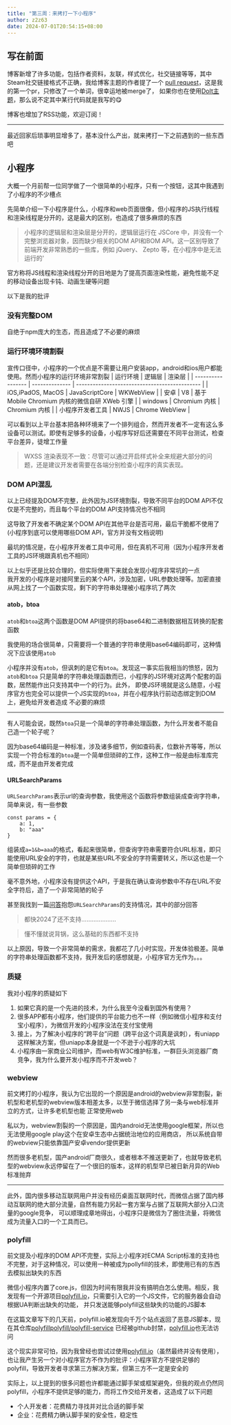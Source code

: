 ```yaml
---
title: "第三周：来拷打一下小程序"
author: z2z63
date: 2024-07-01T20:54:15+08:00
---
```

## 写在前面
博客新增了许多功能，包括作者资料，友联，样式优化，社交链接等等，其中Steam社交链接格式不正确，我给博客主题的作者提了一个
[pull request](https://github.com/HEIGE-PCloud/DoIt/pull/1311)，这是我的第一个pr，只修改了一个单词，很幸运地被merge了，
如果你也在使用[DoIt主题](https://github.com/HEIGE-PCloud/DoIt)，那么说不定其中某行代码就是我写的😋

博客也增加了RSS功能，欢迎订阅！

---
最近回家后琐事明显增多了，基本没什么产出，就来拷打一下之前遇到的一些东西吧
## 小程序
大概一个月前帮一位同学做了一个很简单的小程序，只有一个按钮，这其中我遇到了小程序的不少槽点  

先简单介绍一下小程序是什么，小程序和web页面很像，但小程序的JS执行线程和渲染线程是分开的，这是最大的区别，也造成了很多麻烦的东西
> 小程序的逻辑层和渲染层是分开的，逻辑层运行在 JSCore 中，并没有一个完整浏览器对象，因而缺少相关的DOM API和BOM API。这一区别导致了前端开发非常熟悉的一些库，例如 jQuery、 Zepto 等，在小程序中是无法运行的'

官方称将JS线程和渲染线程分开的目地是为了提高页面渲染性能，避免性能不足的移动设备出现卡钝、动画生硬等问题  

以下是我的批评
### 没有完整DOM
自绝于npm庞大的生态，而且造成了不必要的麻烦
### 运行环境环境割裂
宣传口径中，小程序的一个优点是不需要让用户安装app，android和ios用户都能使用。然而小程序的运行环境非常割裂
| 运行环境          | 逻辑层         | 渲染层                                        |
| ----------------- | -------------- | --------------------------------------------- |
| iOS,iPadOS, MacOS | JavaScriptCore | WKWebView                                     |
| 安卓              | V8             | 基于 Mobile Chromium 内核的微信自研 XWeb 引擎 |
| windows           | Chromium 内核  | Chromium 内核                                 |
| 小程序开发者工具  | NWJS           | Chrome WebView                                |

可以看到以上平台基本把各种环境来了一个排列组合，然而开发者不一定有这么多设备可以测试。即使有足够多的设备，小程序写好后还需要在不同平台测试，检查平台差异，徒增工作量
> WXSS 渲染表现不一致：尽管可以通过开启样式补全来规避大部分的问题，还是建议开发者需要在各端分别检查小程序的真实表现。

### DOM API混乱
以上已经提及DOM不完整，此外因为JS环境割裂，导致不同平台的DOM API不仅仅是不完整的，而且每个平台的DOM API支持情况也不相同  

这导致了开发者不确定某个DOM API在其他平台是否可用，最后干脆都不使用了(小程序到底可以使用哪些DOM API，官方并没有文档说明)  

最坑的情况是，在小程序开发者工具中可用，但在真机不可用（因为小程序开发者工具的JS环境跟真机也不相同）

以上似乎还是比较合理的，但实际使用下来就会发现小程序非常坑的一点  
我开发的小程序是对接阿里云的某个API，涉及加密，URL参数处理等。加密直接从网上找了一个函数实现，剩下的字符串处理被小程序坑了两次
#### atob，btoa
`atob`和`btoa`这两个函数是DOM API提供的将base64和二进制数据相互转换的配套函数

我使用的场合很简单，只需要将一个普通的字符串使用base64编码即可，这种情况下应该使用`atob`  

小程序并没有`atob`，但讽刺的是它有`btoa`。发现这一事实后我相当的愤怒，因为`atob`和`btoa`
只是简单的字符串处理函数而已，小程序的JS环境对这两个配套的函数，居然能作出只支持其中一个的行为。此外，
即使JS环境就是这么随意，小程序官方也完全可以提供一个JS实现的`btoa`，并在小程序执行前动态绑定到DOM上，避免给开发者造成
不必要的麻烦

---
有人可能会说，既然`btoa`只是一个简单的字符串处理函数，为什么开发者不能自己造一个轮子呢？  

因为base64编码是一种标准，涉及诸多细节，例如查码表，位数补齐等等，所以实现一个符合标准的`btoa`是一个简单但琐碎的工作，这种工作一般是由标准库完成，而不是由开发者完成

#### URLSearchParams
`URLSearchParams`表示url的查询参数，我使用这个函数将参数组装成查询字符串，简单来说，有一些参数
```JS
const params = {
    a: 1,
    b: "aaa"
}
```
组装成`a=1&b=aaa`的格式，看起来很简单，但查询字符串需要符合URL标准，即只能使用URL安全的字符，也就是某些URL不安全的字符需要转义，所以这也是一个简单但琐碎的工作  

毫不意外地，小程序没有提供这个API，于是我在确认查询参数中不存在URL不安全字符后，造了一个非常简陋的轮子  

甚至我找到一篇[问答](https://developers.weixin.qq.com/community/develop/doc/0000ca3a11038844e2c7af62656800?highLine=URLSearchParams)抱怨`URLSearchParams`的支持情况，其中的部分回答
> 都快2024了还不支持....................

> 懂不懂就说背锅，这么基础的东西都不支持


以上原因，导致一个非常简单的需求，我都花了几小时实现，开发体验极差。简单的字符串处理函数都不支持，我开发后的感想就是，小程序官方无作为。。。  

### 质疑
我对小程序的质疑如下
1. 如果它真的是一个先进的技术，为什么我至今没看到国外有使用？
2. 很多APP都有小程序，他们提供的平台能力也不一样（例如微信小程序和支付宝小程序），为微信开发的小程序没法在支付宝使用
3. 接上，为了解决小程序的“跨平台”问题（跨平台这个词真是讽刺），有uniapp这样解决方案，但uniapp本身就是一个不逊于小程序的大坑
4. 小程序由一家商业公司维护，而web有W3C维护标准，一群巨头浏览器厂商竞争，我为什么要开发小程序而不开发web？
   
### webview
前文拷打的小程序，我认为它出现的一个原因是android的webview非常割裂，新机型和老机型的webview版本相差太多，以至于微信选择了另一条与web标准并立的方式，让许多老机型也能
正常使用web

私以为，webview割裂的一个原因是，国内android无法使用google框架，所以也无法使用google play这个在安卓生态中占据统治地位的应用商店， 所以系统自带的webview只能依靠国产安卓vendor提供更新  

然而很多老机型，国产android厂商很久，或者根本不推送更新了，也就导致老机型的webview永远停留在了一个很旧的版本，这样的机型早已被日新月异的Web标准抛弃  

---
此外，国内很多移动互联网用户并没有经历桌面互联网时代，而微信占据了国内移动互联网的绝大部分流量，自然有能力另起一套方案与占据了互联网大部分入口流量的google竞争，
可以顺理成章地得出，小程序只是微信为了圈住流量，将微信成为流量入口的一个工具而已。

### polyfill
前文提及小程序的DOM API不完整，实际上小程序对ECMA Script标准的支持也不完整，对于这种情况，可以使用一种被成为pollyfill的技术，即使用已有的东西去模拟出缺失的东西  

微信小程序内置了core.js，但因为时间有限我并没有搞明白怎么使用。相反，我发现有一个开源项目[polyfill.io](https://polyfill.io)，只需要引入它的一个JS文件，它的服务器会自动根据UA判断出缺失的功能，
并只发送能够polyfill这些缺失的功能的JS脚本

在这篇文章写下的几天前，polyfill.io被发现向千万个站点返回了恶意JS脚本，现在其仓库[polyfillpolyfill/polyfill-service](https://github.com/polyfillpolyfill/polyfill-service)
已经被github封禁，[polyfill.io](https://polyfill.io)也无法访问  

这个现实非常可怕，因为我曾经也尝试过使用[polyfill.io](https://polyfill.io)（虽然最终并没有使用），也让我产生另一个对小程序官方不作为的批评：小程序官方不提供足够的polyfill，导致开发者寻求第三方解决方案，但第三方不一定是安全的


实际上，以上提到的很多问题也许都能通过脚手架或框架避免，但我的观点仍然同polyfill，小程序不提供足够的能力，而将工作交给开发者，这造成了以下问题
- 个人开发者：花费精力寻找并对比合适的脚手架
- 企业：花费精力确认脚手架的安全性，稳定性
